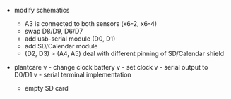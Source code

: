 


- modify schematics
	- A3 is connected to both sensors (x6-2, x6-4)
	- swap D8/D9, D6/D7
	- add usb-serial module (D0, D1)
	- add SD/Calendar module
	- (D2, D3) > (A4, A5) deal with different pinning of SD/Calendar shield
	
	
- plantcare
    v - change clock battery
    v - set clock
    v - serial output to D0/D1
    v - serial terminal implementation
    - empty SD card
